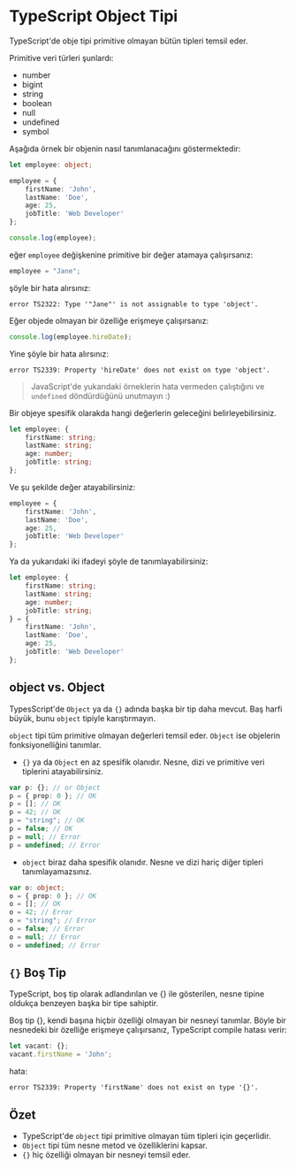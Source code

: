 # TypeScript Object Tipi

TypeScript'de obje tipi primitive olmayan bütün tipleri temsil eder.

Primitive veri türleri şunlardı:

- number
- bigint
- string
- boolean
- null
- undefined
- symbol

Aşağıda örnek bir objenin nasıl tanımlanacağını göstermektedir:

```ts
let employee: object;

employee = {
    firstName: 'John',
    lastName: 'Doe',
    age: 25,
    jobTitle: 'Web Developer'
};

console.log(employee);
```

eğer `employee` değişkenine primitive bir değer atamaya çalışırsanız:

```ts
employee = "Jane";
```

şöyle bir hata alırsınız:

```
error TS2322: Type '"Jane"' is not assignable to type 'object'.
```

Eğer objede olmayan bir özelliğe erişmeye çalışırsanız:

```ts
console.log(employee.hireDate);
```

Yine şöyle bir hata alırsınız:

```
error TS2339: Property 'hireDate' does not exist on type 'object'.
```

> JavaScript'de yukarıdaki örneklerin hata vermeden çalıştığını ve `undefined` döndürdüğünü unutmayın :)

Bir objeye spesifik olarakda hangi değerlerin geleceğini belirleyebilirsiniz.

```ts
let employee: {
    firstName: string;
    lastName: string;
    age: number;
    jobTitle: string;
};
```

Ve şu şekilde değer atayabilirsiniz:

```ts
employee = {
    firstName: 'John',
    lastName: 'Doe',
    age: 25,
    jobTitle: 'Web Developer'
};
```

Ya da yukarıdaki iki ifadeyi şöyle de tanımlayabilirsiniz:

```ts
let employee: {
    firstName: string;
    lastName: string;
    age: number;
    jobTitle: string;
} = {
    firstName: 'John',
    lastName: 'Doe',
    age: 25,
    jobTitle: 'Web Developer'
};
```

## object vs. Object

TypesScript'de `Object` ya da `{}` adında başka bir tip daha mevcut. Baş harfi büyük, bunu `object` tipiyle karıştırmayın.

`object` tipi tüm primitive olmayan değerleri temsil eder. `Object` ise objelerin fonksiyonelliğini tanımlar.

- `{}` ya da `Object` en az spesifik olanıdır. Nesne, dizi ve primitive veri tiplerini atayabilirsiniz.

```ts
var p: {}; // or Object
p = { prop: 0 }; // OK
p = []; // OK
p = 42; // OK
p = "string"; // OK
p = false; // OK
p = null; // Error
p = undefined; // Error
```

- `object` biraz daha spesifik olanıdır. Nesne ve dizi hariç diğer tipleri tanımlayamazsınız.

```ts
var o: object;
o = { prop: 0 }; // OK
o = []; // OK
o = 42; // Error
o = "string"; // Error
o = false; // Error
o = null; // Error
o = undefined; // Error
```

## `{}` Boş Tip

TypeScript, boş tip olarak adlandırılan ve {} ile gösterilen, nesne tipine oldukça benzeyen başka bir tipe sahiptir.

Boş tip {}, kendi başına hiçbir özelliği olmayan bir nesneyi tanımlar. Böyle bir nesnedeki bir özelliğe erişmeye çalışırsanız, TypeScript compile hatası verir:

```ts
let vacant: {};
vacant.firstName = 'John';
```

hata:

```
error TS2339: Property 'firstName' does not exist on type '{}'.
```

## Özet

- TypeScript'de `object` tipi primitive olmayan tüm tipleri için geçerlidir.
- `Object` tipi tüm nesne metod ve özelliklerini kapsar.
- `{}` hiç özelliği olmayan bir nesneyi temsil eder.
